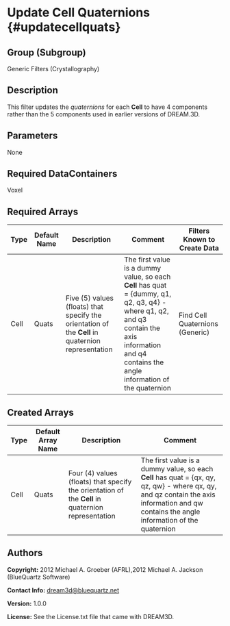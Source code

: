 Update Cell Quaternions {#updatecellquats}
=======

## Group (Subgroup) ##
Generic Filters (Crystallography)

## Description ##

This filter updates the *quaternions* for each **Cell** to have 4 components rather than the 5 components used in earlier versions of DREAM.3D.   
 


## Parameters ##
None

## Required DataContainers ##
Voxel

## Required Arrays ##

| Type | Default Name | Description | Comment | Filters Known to Create Data |
|------|--------------|-------------|---------|-----|
| Cell | Quats | Five (5) values (floats) that specify the orientation of the **Cell** in quaternion representation | The first value is a dummy value, so each **Cell** has quat = {dummy, q1, q2, q3, q4} - where q1, q2, and q3 contain the axis information and q4 contains the angle information of the quaternion | Find Cell Quaternions (Generic) |


## Created Arrays ##

| Type | Default Array Name | Description | Comment |
|------|--------------------|-------------|---------|
| Cell | Quats | Four (4) values (floats) that specify the orientation of the **Cell** in quaternion representation | The first value is a dummy value, so each **Cell** has quat = {qx, qy, qz, qw} - where qx, qy, and qz contain the axis information and qw contains the angle information of the quaternion |

## Authors ##

**Copyright:** 2012 Michael A. Groeber (AFRL),2012 Michael A. Jackson (BlueQuartz Software)

**Contact Info:** dream3d@bluequartz.net

**Version:** 1.0.0

**License:**  See the License.txt file that came with DREAM3D.



